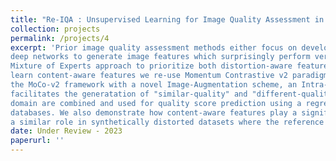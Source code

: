 ```yaml
---
title: "Re-IQA : Unsupervised Learning for Image Quality Assessment in the Wild"
collection: projects
permalink: /projects/4
excerpt: 'Prior image quality assessment methods either focus on developing a model to seggregate different types of synthetic distortions or use pre-trained 
deep networks to generate image features which surprisingly perform very good when compared to human opinion scores. Using the above premise we propose a 
Mixture of Experts approach to prioritize both distortion-aware features and content-aware features to improve image quality assessment in the Wild. To
learn content-aware features we re-use Momentum Contrastive v2 paradigm trained on ImageNet dataset. For learning distortion-aware features we modify 
the MoCo-v2 framework with a novel Image-Augmentation scheme, an Intra-Pair Image Swapping scheme and an overlapping-area based cropping technique which 
facilitates the generatation of "similar-quality" and "different-quality" image pairs. The learnt features from both the content-aware and distortion-aware 
domain are combined and used for quality score prediction using a regressor head. We achieve state-of-the-art results in most of the publicly available IQA 
databases. We also demonstrate how content-aware features play a significant role in the "Images in the Wild" scenario, while distortion-aware features play 
a similar role in synthetically distorted datasets where the reference image is available.'
date: Under Review - 2023
paperurl: ''
---
```

